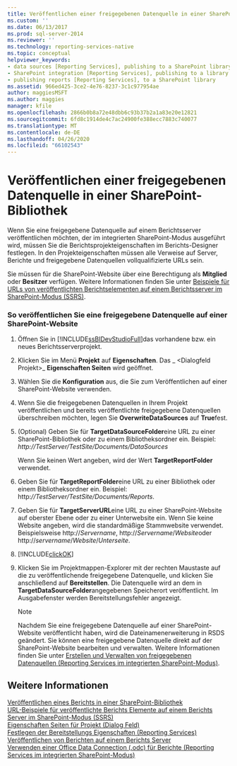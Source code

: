 ```yaml
---
title: Veröffentlichen einer freigegebenen Datenquelle in einer SharePoint-Bibliothek | Microsoft-Dokumentation
ms.custom: ''
ms.date: 06/13/2017
ms.prod: sql-server-2014
ms.reviewer: ''
ms.technology: reporting-services-native
ms.topic: conceptual
helpviewer_keywords:
- data sources [Reporting Services], publishing to a SharePoint library
- SharePoint integration [Reporting Services], publishing to a library
- publishing reports [Reporting Services], to a SharePoint library
ms.assetid: 966ed425-3ce2-4e76-8237-3c1c977954ae
author: maggiesMSFT
ms.author: maggies
manager: kfile
ms.openlocfilehash: 2866b0b8a72e48dbb6c93b37b2a1a83e20e12821
ms.sourcegitcommit: 6fd8c1914de4c7ac24900fe388ecc7883c740077
ms.translationtype: MT
ms.contentlocale: de-DE
ms.lasthandoff: 04/26/2020
ms.locfileid: "66102543"
---
```

# <a name="publish-a-shared-data-source-to-a-sharepoint-library"></a>Veröffentlichen einer freigegebenen Datenquelle in einer SharePoint-Bibliothek
  Wenn Sie eine freigegebene Datenquelle auf einem Berichtsserver veröffentlichen möchten, der im integrierten SharePoint-Modus ausgeführt wird, müssen Sie die Berichtsprojekteigenschaften im Berichts-Designer festlegen. In den Projekteigenschaften müssen alle Verweise auf Server, Berichte und freigegebene Datenquellen vollqualifizierte URLs sein.  
  
 Sie müssen für die SharePoint-Website über eine Berechtigung als **Mitglied** oder **Besitzer** verfügen. Weitere Informationen finden Sie unter [Beispiele für URLs von veröffentlichten Berichtselementen auf einem Berichtsserver im SharePoint-Modus &#40;SSRS&#41;](../tools/url-examples-for-items-on-a-report-server-sharepoint-mode.md).  
  
### <a name="to-publish-a-shared-data-source-to-a-sharepoint-site"></a>So veröffentlichen Sie eine freigegebene Datenquelle auf einer SharePoint-Website  
  
1.  Öffnen Sie in [!INCLUDE[ssBIDevStudioFull](../../includes/ssbidevstudiofull-md.md)]das vorhandene bzw. ein neues Berichtsserverprojekt.  
  
2.  Klicken Sie im Menü **Projekt** auf **Eigenschaften**. Das _ \<Dialogfeld Projekt>_ **Eigenschaften Seiten** wird geöffnet.  
  
3.  Wählen Sie die **Konfiguration** aus, die Sie zum Veröffentlichen auf einer SharePoint-Website verwenden.  
  
4.  Wenn Sie die freigegebenen Datenquellen in Ihrem Projekt veröffentlichen und bereits veröffentlichte freigegebene Datenquellen überschreiben möchten, legen Sie **OverwriteDataSources** auf **True**fest.  
  
5.  (Optional) Geben Sie für **TargetDataSourceFolder**eine URL zu einer SharePoint-Bibliothek oder zu einem Bibliotheksordner ein. Beispiel: *http://TestServer/TestSite/Documents/DataSources*  
  
     Wenn Sie keinen Wert angeben, wird der Wert **TargetReportFolder** verwendet.  
  
6.  Geben Sie für **TargetReportFolder**eine URL zu einer Bibliothek oder einem Bibliotheksordner ein. Beispiel: http:*//TestServer/TestSite/Documents/Reports*.  
  
7.  Geben Sie für **TargetServerURL**eine URL zu einer SharePoint-Website auf oberster Ebene oder zu einer Unterwebsite ein. Wenn Sie keine Website angeben, wird die standardmäßige Stammwebsite verwendet. Beispielsweise http://*Servername*, http://*Servername*/*Website*oder http://*servername*/*Website*/*Unterseite*.  
  
8.  [!INCLUDE[clickOK](../../includes/clickok-md.md)]  
  
9. Klicken Sie im Projektmappen-Explorer mit der rechten Maustaste auf die zu veröffentlichende freigegebene Datenquelle, und klicken Sie anschließend auf **Bereitstellen**. Die Datenquelle wird an dem in **TargetDataSourceFolder**angegebenen Speicherort veröffentlicht. Im Ausgabefenster werden Bereitstellungsfehler angezeigt.  
  
    > [!NOTE]  
    >  Nachdem Sie eine freigegebene Datenquelle auf einer SharePoint-Website veröffentlicht haben, wird die Dateinamenerweiterung in RSDS geändert. Sie können eine freigegebene Datenquelle direkt auf der SharePoint-Website bearbeiten und verwalten. Weitere Informationen finden Sie unter [Erstellen und Verwalten von freigegebenen Datenquellen (Reporting Services im integrierten SharePoint-Modus)](../create-manage-shared-data-sources-reporting-services-sharepoint-integrated-mode.md).  
  
## <a name="see-also"></a>Weitere Informationen  
 [Veröffentlichen eines Berichts in einer SharePoint-Bibliothek](publish-a-report-to-a-sharepoint-library.md)   
 [URL-Beispiele für veröffentlichte Berichts Elemente auf einem Berichts Server im SharePoint-Modus &#40;SSRS&#41;](../tools/url-examples-for-items-on-a-report-server-sharepoint-mode.md)   
 [Eigenschaften Seiten für Projekt (Dialog Feld)](../tools/project-property-pages-dialog-box.md)   
 [Festlegen der Bereitstellungs Eigenschaften &#40;Reporting Services&#41;](../tools/set-deployment-properties-reporting-services.md)   
 [Veröffentlichen von Berichten auf einem Berichts Server](publishing-reports-to-a-report-server.md)   
 [Verwenden einer Office Data Connection &#40;.odc&#41; für Berichte &#40;Reporting Services im integrierten SharePoint-Modus&#41;](../report-data/use-an-office-data-connection-odc-with-reports.md)  
  
  
